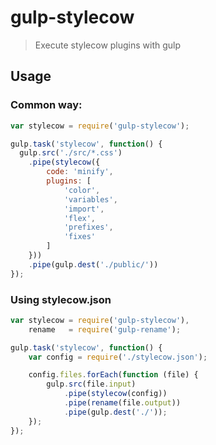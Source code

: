# gulp-stylecow

> Execute stylecow plugins with gulp

## Usage

### Common way:

```js
var stylecow = require('gulp-stylecow');

gulp.task('stylecow', function() {
  gulp.src('./src/*.css')
    .pipe(stylecow({
        code: 'minify',
        plugins: [
            'color',
            'variables',
            'import',
            'flex',
            'prefixes',
            'fixes'
        ]
    }))
    .pipe(gulp.dest('./public/'))
});
```

### Using stylecow.json

```js
var stylecow = require('gulp-stylecow'),
    rename   = require('gulp-rename');

gulp.task('stylecow', function() {
    var config = require('./stylecow.json');

    config.files.forEach(function (file) {
        gulp.src(file.input)
            .pipe(stylecow(config))
            .pipe(rename(file.output))
            .pipe(gulp.dest('./'));
    });
});
```
